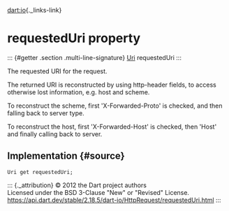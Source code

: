 [dart:io](../../dart-io/dart-io-library){._links-link}

requestedUri property
=====================

::: {#getter .section .multi-line-signature}
[Uri](../../dart-core/uri-class) requestedUri
:::

The requested URI for the request.

The returned URI is reconstructed by using http-header fields, to access
otherwise lost information, e.g. host and scheme.

To reconstruct the scheme, first \'X-Forwarded-Proto\' is checked, and
then falling back to server type.

To reconstruct the host, first \'X-Forwarded-Host\' is checked, then
\'Host\' and finally calling back to server.

Implementation {#source}
--------------

``` {.language-dart data-language="dart"}
Uri get requestedUri;
```

::: {._attribution}
© 2012 the Dart project authors\
Licensed under the BSD 3-Clause \"New\" or \"Revised\" License.\
<https://api.dart.dev/stable/2.18.5/dart-io/HttpRequest/requestedUri.html>
:::
